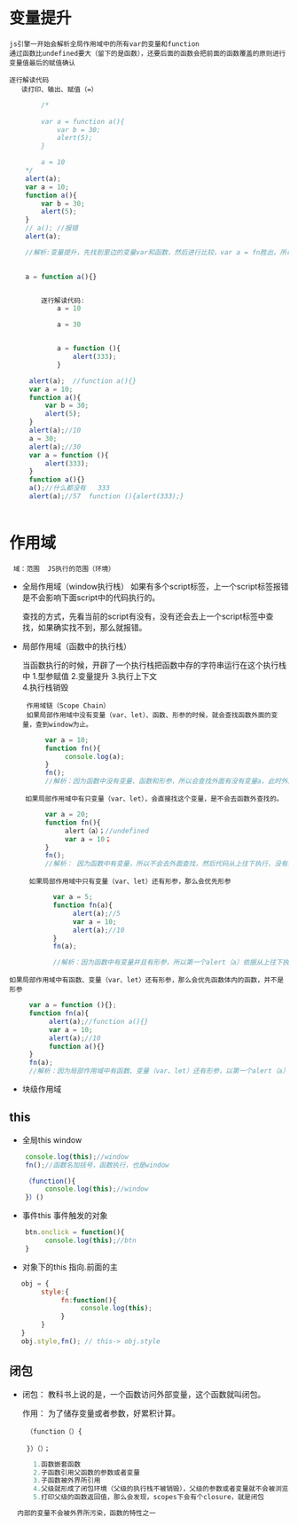 #  变量提升
    js引擎一开始会解析全局作用域中的所有var的变量和function
    通过函数比undefined要大（留下的是函数），还要后面的函数会把前面的函数覆盖的原则进行变量值最后的赋值确认

    逐行解读代码
       读打印、输出、赋值（=）

```js
        /*
        
        var a = function a(){
            var b = 30;
            alert(5);
        }

        a = 10
    */
    alert(a); 
    var a = 10;
    function a(){
        var b = 30;
        alert(5);
    }
    // a(); //报错
    alert(a);

    //解析:变量提升，先找到里边的变量var和函数，然后进行比较，var a = fn胜出，所以最上面的alert(a)弹函数，然后代码从上往下执行，a=10所以最下面的alert(a)弹10.

    
    a = function a(){}


        逐行解读代码:
            a = 10

            a = 30


            a = function (){
                alert(333);
            }        

     alert(a);  //function a(){}
     var a = 10;
     function a(){
         var b = 30;
         alert(5);
     }
     alert(a);//10
     a = 30;
     alert(a);//30
     var a = function (){
         alert(333);
     } 
     function a(){}
     a();//什么都没有   333
     alert(a);//57  function (){alert(333);}
       
```

#  作用域
     域：范围  JS执行的范围（环境）

-   全局作用域（window执行栈）
      如果有多个script标签，上一个script标签报错是不会影响下面script中的代码执行的。

      查找的方式，先看当前的script有没有，没有还会去上一个script标签中查找，如果确实找不到，那么就报错。

-  局部作用域（函数中的执行栈）

     当函数执行的时候，开辟了一个执行栈把函数中存的字符串运行在这个执行栈中
     1.型参赋值
     2.变量提升
     3.执行上下文   
     4.执行栈销毁

        作用域链（Scope Chain）
        如果局部作用域中没有变量（var、let）、函数、形参的时候，就会查找函数外面的变量，查到window为止。

```js
         var a = 10;
         function fn(){
              console.log(a);
         }
         fn();
         //解析：因为函数中没有变量、函数和形参，所以会查找外面有没有变量a，此时外面有变量a，所以console.log（a），输出10

``` 
        如果局部作用域中有只变量（var、let），会直接找这个变量，是不会去函数外查找的。  
```js
         var a = 20;
         function fn(){
              alert（a）；//undefined
              var a = 10；
         } 
         fn();
         //解析： 因为函数中有变量，所以不会去外面查找，然后代码从上往下执行，没有找到变量a所以弹undefined，如果alert（a）放到var a = 10下面结果就是弹10.

```
         如果局部作用域中只有变量（var、let）还有形参，那么会优先形参

```js
           var a = 5;
           function fn(a){
                alert(a);//5
                var a = 10;
                alert(a);//10
           }
           fn(a);

           //解析：因为函数中有变量并且有形参，所以第一个alert（a）依据从上往下执行的原理在里边没找到变量a，会去外边找这个变量所以弹5，，而下边这个alert（a）直接找到他上边的变量a，所以弹10

```       


    如果局部作用域中有函数、变量（var、let）还有形参，那么会优先函数体内的函数，并不是形参

```js
     var a = function (){};
     function fn(a){
          alert(a);//function a(){}
          var a = 10;
          alert(a);//10
          function a(){}
     }
     fn(a);
     //解析：因为局部作用域中有函数、变量（var、let）还有形参，以第一个alert（a）依据从上往下执行的原理在里边没找到变量a，会去外边找这个变量所以弹外面那个函数，而下边这个alert（a）直接找到他上边的变量a，所以弹10
```

-  块级作用域

##  this

-  全局this  window

```js
    console.log(this);//window
    fn();//函数名加括号，函数执行，也是window

    （function(){
         console.log(this);//window
    }）()

```

-  事件this  事件触发的对象

```js
    btn.onclick = function(){
         console.log(this);//btn
    }

```
-  对象下的this 指向.前面的主

```js
   obj = {
        style:{
             fn:function(){
                  console.log(this);
             }
        }
   }
   obj.style,fn(); // this-> obj.style

```

##  闭包

-   闭包：
      教科书上说的是，一个函数访问外部变量，这个函数就叫闭包。

     作用：
         为了储存变量或者参数，好累积计算。

         （function（）{

         }）（）；

```js
      1.函数嵌套函数
      2.子函数引用父函数的参数或者变量
      3.子函数被外界所引用
      4.父级就形成了闭包环境（父级的执行栈不被销毁），父级的参数或者变量就不会被浏览器垃圾回收机制回收
      5.打印父级的函数返回值，那么会发现，scopes下会有个closure，就是闭包

  内部的变量不会被外界所污染，函数的特性之一

```